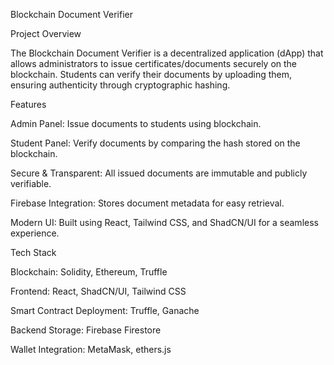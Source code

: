 Blockchain Document Verifier

Project Overview

The Blockchain Document Verifier is a decentralized application (dApp) that allows administrators to issue certificates/documents securely on the blockchain. Students can verify their documents by uploading them, ensuring authenticity through cryptographic hashing.

Features

Admin Panel: Issue documents to students using blockchain.

Student Panel: Verify documents by comparing the hash stored on the blockchain.

Secure & Transparent: All issued documents are immutable and publicly verifiable.

Firebase Integration: Stores document metadata for easy retrieval.

Modern UI: Built using React, Tailwind CSS, and ShadCN/UI for a seamless experience.

Tech Stack

Blockchain: Solidity, Ethereum, Truffle

Frontend: React, ShadCN/UI, Tailwind CSS

Smart Contract Deployment: Truffle, Ganache

Backend Storage: Firebase Firestore

Wallet Integration: MetaMask, ethers.js
